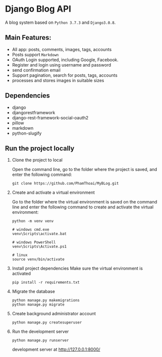 # Django Blog API

A blog system based on `Python 3.7.3` and `Django3.0.8`.

## Main Features:
- All app:  posts, comments, images, tags, accounts
- Posts support `Markdown`
- OAuth Login supported, including Google, Facebook.
- Register and login using username and password
- send confirmation email
- Support pagination, search for posts, tags, accounts
- processes and stores images in suitable sizes

## Dependencies

* django
* djangorestframework
* django-rest-framework-social-oauth2
* pillow
* markdown
* python-slugify

## Run the project locally
1. Clone the project to local

   Open the command line, go to the folder where the project is saved, and enter the following command:

   ```
   git clone https://github.com/PhamThoai/MyBLog.git
   ```
2. Create and activate a virtual environment

   Go to the folder where the virtual environment is saved on the command line and enter the following command to create and activate the virtual environment:

   ```
   python -m venv venv

   # windows cmd.exe
   venv\Scripts\activate.bat
  
   # windows PowerShell
   venv\Scripts\Activate.ps1

   # linux
   source venv/bin/activate
   ```
3. Install project dependencies
   Make sure the virtual environment is activated
   
   ```
   pip install -r requirements.txt
   ```
4. Migrate the database

   ```
   python manage.py makemigrations
   python manage.py migrate
   ```

5. Create background administrator account

   ```
   python manage.py createsuperuser
   ```
   
6. Run the development server

   ```
   python manage.py runserver
   ```

   development server at http://127.0.0.1:8000/
